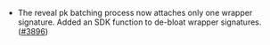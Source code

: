 - The reveal pk batching process now attaches only one wrapper
  signature. Added an SDK function to de-bloat wrapper signatures.
  ([\#3896](https://github.com/anoma/namada/pull/3896))